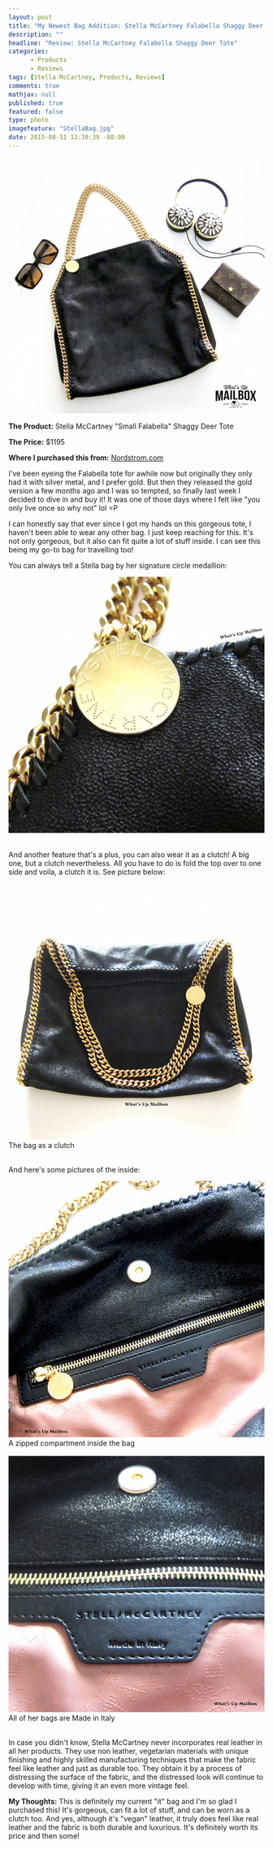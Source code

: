 ```yaml
---
layout: post
title: "My Newest Bag Addition: Stella McCartney Falabella Shaggy Deer Tote!"
description: ""
headline: "Review: Stella McCartney Falabella Shaggy Deer Tote"
categories: 
      - Products
      - Reviews
tags: [Stella McCartney, Products, Reviews]
comments: true
mathjax: null
published: true
featured: false
type: photo
imagefeature: "StellaBag.jpg"
date: 2015-08-31 12:10:39 -08:00
---
```


<center><img src="/images/StellaBag.jpg"></center>
<p><b>The Product:</b> Stella McCartney "Small Falabella" Shaggy Deer Tote</p>
<p><b>The Price:</b> $1195</p>
<p><b>Where I purchased this from:</b> <a href="http://shop.nordstrom.com" target="_blank">Nordstrom.com</a>

<br>

<p>I've been eyeing the Falabella tote for awhile now but originally they only had it with silver metal, and I prefer gold. But then they released the gold version a few months ago and I was so tempted, so finally last week I decided to dive in and buy it! It was one of those days where I felt like "you only live once so why not" lol =P</p>

<p>I can honestly say that ever since I got my hands on this gorgeous tote, I haven't been able to wear any other bag. I just keep reaching for this. It's not only gorgeous, but it also can fit quite a lot of stuff inside. I can see this being my go-to bag for travelling too! <i class="icon-gittip"></i></p>

<p>You can always tell a Stella bag by her signature circle medallion:</p>
<center><img src="/images/StellaBag3.jpg"></center>

<br>

<p>And another feature that's a plus, you can also wear it as a clutch! A big one, but a clutch nevertheless. All you have to do is fold the top over to one side and voila, a clutch it is. See picture below:</p>

<center><img src="/images/StellaBag2.jpg"></center>
<figcaption>The bag as a clutch</figcaption>

<br>

<p>And here's some pictures of the inside:</p>
<center><img src="/images/StellaBag4.jpg"></center>
<figcaption>A zipped compartment inside the bag</figcaption>
<br>

<center><img src="/images/StellaBag5.jpg"></center>
<figcaption>All of her bags are Made in Italy</figcaption>

<br>

<p>In case you didn't know, Stella McCartney never incorporates real leather in all her products. They use non leather, vegetarian materials with unique finishing and highly skilled manufacturing techniques that make the fabric feel like leather and just as durable too. They obtain it by a process of distressing the surface of the fabric, and the distressed look will continue to develop with time, giving it an even more vintage feel.</p>

<p><i class="icon-exclamation-sign"></i><b> My Thoughts:</b> This is definitely my current "it" bag and I'm so glad I purchased this! It's gorgeous, can fit a lot of stuff, and can be worn as a clutch too. And yes, although it's "vegan" leather, it truly does feel like real leather and the fabric is both durable and luxurious. It's definitely worth its price and then some!</p>
